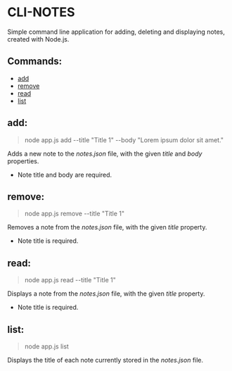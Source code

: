 # CLI-NOTES
Simple command line application for adding, deleting and displaying notes, created with Node.js.


## Commands:
  * [add](#add)
  * [remove](#remove)
  * [read](#read)
  * [list](#list)


## add:
> node app.js add --title "Title 1" --body "Lorem ipsum dolor sit amet."

Adds a new note to the *notes.json* file, with the given *title* and *body* properties.
  * Note title and body are required.


## remove:
> node app.js remove --title "Title 1"

Removes a note from the *notes.json* file, with the given *title* property.
  * Note title is required.


## read:
> node app.js read --title "Title 1"

Displays a note from the *notes.json* file, with the given *title* property.
  * Note title is required.


## list:
> node app.js list

Displays the title of each note currently stored in the *notes.json* file.